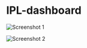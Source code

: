 # IPL-dashboard

![Screenshot 1](https://user-images.githubusercontent.com/35661486/96491199-848da300-125f-11eb-914a-a5cd1bfc81ea.png)

![Screenshot 2](https://user-images.githubusercontent.com/35661486/96491219-8d7e7480-125f-11eb-8a14-6d5f196e76ee.png)
